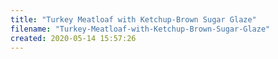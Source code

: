 ```yaml
---
title: "Turkey Meatloaf with Ketchup-Brown Sugar Glaze"
filename: "Turkey-Meatloaf-with-Ketchup-Brown-Sugar-Glaze"
created: 2020-05-14 15:57:26
---
```

